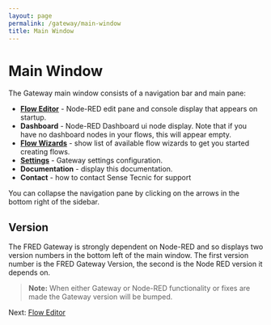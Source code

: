 ```yaml
---
layout: page
permalink: /gateway/main-window
title: Main Window
---
```

# Main Window

The Gateway main window consists of a navigation bar and main pane:

- **[Flow Editor](/gateway/flow-editor)** - Node-RED edit pane and console display that appears on startup.
- **Dashboard** - Node-RED Dashboard ui node display.  Note that if you have no dashboard nodes in your flows, this will appear empty.
- **[Flow Wizards](/gateway/wizards)** - show list of available flow wizards to get you started creating flows.
- **[Settings](/gateway/settings)** - Gateway settings configuration.
- **Documentation** - display this documentation.
- **Contact** - how to contact Sense Tecnic for support

You can collapse the navigation pane by clicking on the arrows in the bottom right of the sidebar.

## Version

The FRED Gateway is strongly dependent on Node-RED and so displays two version numbers in the bottom left of the main window.  The first version number is the FRED Gateway Version, the second is the Node RED version it depends on.

> **Note:** When either Gateway or Node-RED functionality or fixes are made the Gateway version will be bumped.

Next: [Flow Editor](/gateway/flow-editor)